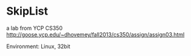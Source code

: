 # SkipList
a lab from YCP CS350
http://goose.ycp.edu/~dhovemey/fall2013/cs350/assign/assign03.html

Environment:
Linux, 32bit
